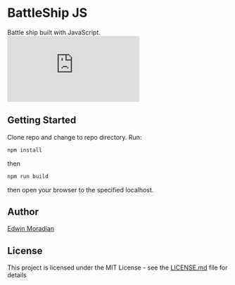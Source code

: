 # BattleShip JS

Battle ship built with JavaScript.
![View here](https://raw.githack.com/edwinmoradian90/battleship/development/dist/index.html)

## Getting Started

Clone repo and change to repo directory. 
Run: 
```bash
npm install
```

then 
```bash
npm run build
```

then open your browser to the specified localhost.

## Author

[Edwin Moradian](https://github.com/PurpleBooth)

## License

This project is licensed under the MIT License - see the [LICENSE.md](LICENSE.md) file for details
